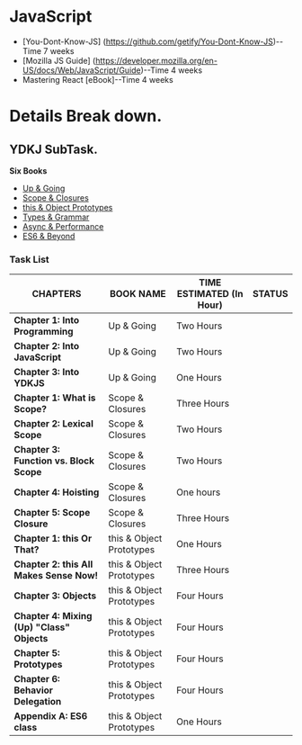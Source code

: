 # JavaScript

* [You-Dont-Know-JS] (https://github.com/getify/You-Dont-Know-JS)--Time 7 weeks
* [Mozilla JS Guide] (https://developer.mozilla.org/en-US/docs/Web/JavaScript/Guide)--Time 4 weeks
* Mastering React [eBook]--Time 4 weeks

# Details Break down.

## YDKJ SubTask.

**Six Books**
* [Up & Going](https://github.com/getify/You-Dont-Know-JS/blob/master/up%20&%20going/README.md#you-dont-know-js-up--going)
* [Scope & Closures](https://github.com/getify/You-Dont-Know-JS/blob/master/scope%20&%20closures/README.md#you-dont-know-js-scope--closures)
* [this & Object Prototypes](https://github.com/getify/You-Dont-Know-JS/blob/master/this%20&%20object%20prototypes/README.md#you-dont-know-js-this--object-prototypes)
* [Types & Grammar](https://github.com/getify/You-Dont-Know-JS/blob/master/types%20&%20grammar/README.md#you-dont-know-js-types--grammar)
* [Async & Performance](https://github.com/getify/You-Dont-Know-JS/blob/master/async%20&%20performance/README.md#you-dont-know-js-async--performance)
* [ES6 & Beyond](https://github.com/getify/You-Dont-Know-JS/blob/master/es6%20&%20beyond/README.md#you-dont-know-js-es6--beyond)


### Task List

CHAPTERS | BOOK NAME | TIME ESTIMATED (In Hour) | STATUS
--- | --- | --- | ---
**Chapter 1: Into Programming** |  Up & Going  | Two Hours | 
**Chapter 2: Into JavaScript** | Up & Going | Two Hours | 
**Chapter 3: Into YDKJS** | Up & Going| One Hours | 
**Chapter 1: What is Scope?** | Scope & Closures | Three Hours | 
**Chapter 2: Lexical Scope** |  Scope & Closures | Two Hours | 
**Chapter 3: Function vs. Block Scope** |  Scope & Closures | Two Hours | 
**Chapter 4: Hoisting** |  Scope & Closures | One hours | 
**Chapter 5: Scope Closure** |  Scope & Closures | Three Hours | 
**Chapter 1: this Or That?** | this & Object Prototypes | One Hours | 
**Chapter 2: this All Makes Sense Now!** | this & Object Prototypes | Three Hours | 
**Chapter 3: Objects** | this & Object Prototypes | Four Hours | 
**Chapter 4: Mixing (Up) "Class" Objects** | this & Object Prototypes | Four Hours | 
**Chapter 5: Prototypes** | this & Object Prototypes | Four Hours | 
**Chapter 6: Behavior Delegation** | this & Object Prototypes | Four Hours | 
**Appendix A: ES6 class** | this & Object Prototypes | One Hours | 






